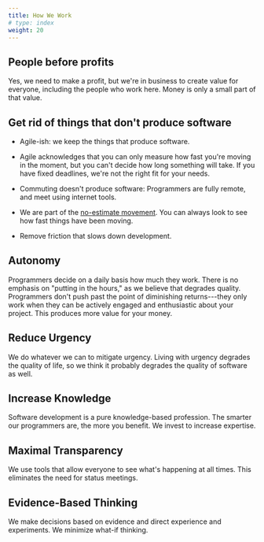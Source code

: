 ```yaml
---
title: How We Work
# type: index
weight: 20
---
```


##   People before profits

Yes, we need to make a profit, but we're in business to create value for
everyone, including the people who work here. Money is only a small part of
that value.

##   Get rid of things that don't produce software

-   Agile-ish: we keep the things that produce software.

-   Agile acknowledges that you can only measure how fast you're moving in the
    moment, but you can't decide how long something will take. If you have
    fixed deadlines, we're not the right fit for your needs.

-   Commuting doesn't produce software: Programmers are fully
    remote, and meet using internet tools.

-   We are part of the
    [no-estimate movement](https://www.geepawhill.org/2017/07/15/estimating-stop-trying-harder/).
    You can always look to see how fast things have been moving.

-   Remove friction that slows down development.

## Autonomy

Programmers decide on a daily basis how much they work.
There is no emphasis on "putting in the hours," as we believe that
degrades quality. Programmers don't push past the point of
diminishing returns---they only work when they can be actively
engaged and enthusiastic about your project. This produces more value
for your money.

## Reduce Urgency

We do whatever we can to mitigate urgency. Living with urgency degrades the
quality of life, so we think it probably degrades the quality of software as
well.

## Increase Knowledge

Software development is a pure knowledge-based profession. The smarter our
programmers are, the more you benefit. We invest to increase expertise.

## Maximal Transparency

We use tools that allow everyone to see what's happening at all times. This
eliminates the need for status meetings.

## Evidence-Based Thinking

We make decisions based on evidence and direct experience and experiments. We
minimize what-if thinking.


